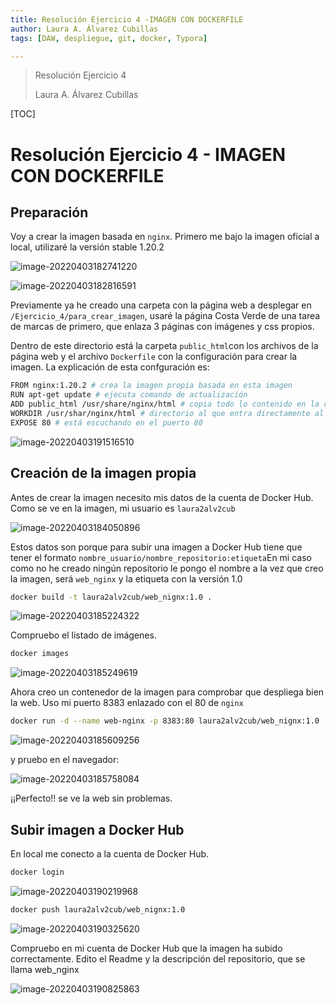 ```yaml
---
title: Resolución Ejercicio 4 -IMAGEN CON DOCKERFILE
author: Laura A. Álvarez Cubillas
tags: [DAW, despliegue, git, docker, Typora]

---
```


> Resolución Ejercicio 4
>
> Laura A. Álvarez Cubillas
>



[TOC]



# Resolución Ejercicio 4 - IMAGEN CON DOCKERFILE

## Preparación

Voy a crear la imagen basada en `nginx`. Primero me bajo la imagen oficial a local, utilizaré la versión stable 1.20.2

![image-20220403182741220](Resolucion_Ejercicio4.assets/image-20220403182741220.png)

![image-20220403182816591](Resolucion_Ejercicio4.assets/image-20220403182816591.png)

Previamente ya he creado una carpeta con la página web a desplegar en `/Ejercicio_4/para_crear_imagen`, usaré la página Costa Verde de una tarea de marcas de primero, que enlaza 3 páginas con imágenes y css propios.

Dentro de este directorio está la carpeta `public_html`con los archivos de la página web y el archivo `Dockerfile` con la configuración para crear la imagen. La explicación de esta confguración es:

```bash
FROM nginx:1.20.2 # crea la imagen propia basada en esta imagen
RUN apt-get update # ejecuta comando de actualización
ADD public_html /usr/share/nginx/html # copia todo lo contenido en la carpeta public_html al sitio por defecto de nginx
WORKDIR /usr/shar/nginx/html # directorio al que entra directamente al acceder a un contenedor de esta imagen
EXPOSE 80 # está escuchando en el puerto 80

```



![image-20220403191516510](Resolucion_Ejercicio4.assets/image-20220403191516510.png)

## Creación de la imagen propia

Antes de crear la imagen necesito mis datos de la cuenta de Docker Hub. Como se ve en la imagen, mi usuario es `laura2alv2cub`

![image-20220403184050896](Resolucion_Ejercicio4.assets/image-20220403184050896.png)

Estos datos son porque para subir una imagen a Docker Hub tiene que tener el formato `nombre_usuario/nombre_repositorio:etiqueta`En mi caso como no he creado ningún repositorio le pongo el nombre a la vez que creo la imagen, será `web_nginx` y la etiqueta con la versión 1.0

```bash
docker build -t laura2alv2cub/web_nignx:1.0 .
```

![image-20220403185224322](Resolucion_Ejercicio4.assets/image-20220403185224322.png)

Compruebo el listado de imágenes.

```bash
docker images
```

![image-20220403185249619](Resolucion_Ejercicio4.assets/image-20220403185249619.png)

Ahora creo un contenedor de la imagen para comprobar que despliega bien la web. Uso mi puerto 8383 enlazado con el 80 de `nginx`

```bash
docker run -d --name web-nginx -p 8383:80 laura2alv2cub/web_nignx:1.0
```

![image-20220403185609256](Resolucion_Ejercicio4.assets/image-20220403185609256.png)

y pruebo en el navegador:

![image-20220403185758084](Resolucion_Ejercicio4.assets/image-20220403185758084.png)

¡¡Perfecto!!  se ve la web sin problemas.

## Subir imagen a Docker Hub

En local me conecto a la cuenta de Docker Hub.

```bash
docker login 
```

![image-20220403190219968](Resolucion_Ejercicio4.assets/image-20220403190219968.png)

```bash
docker push laura2alv2cub/web_nignx:1.0
```

![image-20220403190325620](Resolucion_Ejercicio4.assets/image-20220403190325620.png)



Compruebo en mi cuenta de Docker Hub que la imagen ha subido correctamente. Edito el Readme y la descripción del repositorio, que se llama web_nginx

![image-20220403190825863](Resolucion_Ejercicio4.assets/image-20220403190825863.png)